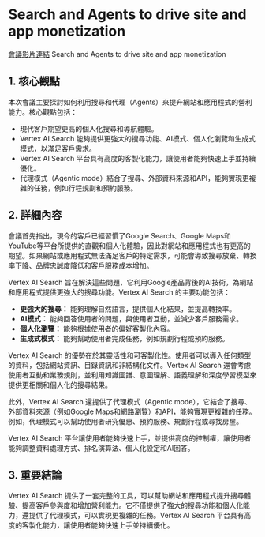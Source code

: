 # Search and Agents to drive site and app monetization
[會議影片連結](https://www.youtube.com/watch?v=tr_bv8zJhGY)
Search and Agents to drive site and app monetization

## 1. 核心觀點

本次會議主要探討如何利用搜尋和代理（Agents）來提升網站和應用程式的營利能力。核心觀點包括：

*   現代客戶期望更高的個人化搜尋和導航體驗。
*   Vertex AI Search 能夠提供更強大的搜尋功能、AI模式、個人化瀏覽和生成式模式，以滿足客戶需求。
*   Vertex AI Search 平台具有高度的客製化能力，讓使用者能夠快速上手並持續優化。
*   代理模式（Agentic mode）結合了搜尋、外部資料來源和API，能夠實現更複雜的任務，例如行程規劃和預約服務。

## 2. 詳細內容

會議首先指出，現今的客戶已經習慣了Google Search、Google Maps和YouTube等平台所提供的直觀和個人化體驗，因此對網站和應用程式也有更高的期望。如果網站或應用程式無法滿足客戶的特定需求，可能會導致搜尋放棄、轉換率下降、品牌忠誠度降低和客戶服務成本增加。

Vertex AI Search 旨在解決這些問題，它利用Google產品背後的AI技術，為網站和應用程式提供更強大的搜尋功能。Vertex AI Search 的主要功能包括：

*   **更強大的搜尋：** 能夠理解自然語言，提供個人化結果，並提高轉換率。
*   **AI模式：** 能夠回答使用者的問題，與使用者互動，並減少客戶服務需求。
*   **個人化瀏覽：** 能夠根據使用者的偏好客製化內容。
*   **生成式模式：** 能夠幫助使用者完成任務，例如規劃行程或預約服務。

Vertex AI Search 的優勢在於其靈活性和可客製化性。使用者可以導入任何類型的資料，包括網站資訊、目錄資訊和非結構化文件。Vertex AI Search 還會考慮使用者互動和業務規則，並利用知識圖譜、意圖理解、語義理解和深度學習模型來提供更相關和個人化的搜尋結果。

此外，Vertex AI Search 還提供了代理模式（Agentic mode），它結合了搜尋、外部資料來源（例如Google Maps和網路瀏覽）和API，能夠實現更複雜的任務。例如，代理模式可以幫助使用者研究優惠、預約服務、規劃行程或尋找房屋。

Vertex AI Search 平台讓使用者能夠快速上手，並提供高度的控制權，讓使用者能夠調整資料處理方式、排名演算法、個人化設定和AI回答。

## 3. 重要結論

Vertex AI Search 提供了一套完整的工具，可以幫助網站和應用程式提升搜尋體驗、提高客戶參與度和增加營利能力。它不僅提供了強大的搜尋功能和個人化能力，還提供了代理模式，可以實現更複雜的任務。Vertex AI Search 平台具有高度的客製化能力，讓使用者能夠快速上手並持續優化。
